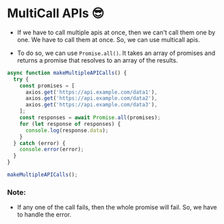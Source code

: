 # MultiCall APIs 😎

- If we have to call multiple apis at once, then we can't call them one by one. We have to call them at once. So, we can use multicall apis.

- To do so, we can use `Promise.all()`. It takes an array of promises and returns a promise that resolves to an array of the results.

```js
async function makeMultipleAPICalls() {
  try {
    const promises = [
      axios.get('https://api.example.com/data1'),
      axios.get('https://api.example.com/data2'),
      axios.get('https://api.example.com/data3'),
    ];
    const responses = await Promise.all(promises);
    for (let response of responses) {
      console.log(response.data);
    }
  } catch (error) {
    console.error(error);
  }
}

makeMultipleAPICalls();
```

### Note: 
- If any one of the call fails, then the whole promise will fail. So, we have to handle the error.